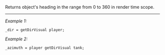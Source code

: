 Returns object's heading in the range from 0 to 360 in render time scope.


---
*Example 1:*
```sqf
_dir = getDirVisual player;
```

*Example 2:*
```sqf
_azimuth = player getDirVisual tank;
```